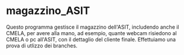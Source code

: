 # magazzino_ASIT
Questo programma gestisce il magazzino dell'ASIT, includendo anche il CMELA, per avere alla mano, ad esempio, quante webcam risiedono al CMELA o pc all'ASIT, con il dettaglio del cliente finale.
Effettuiamo una prova di utlizzo dei branches.
